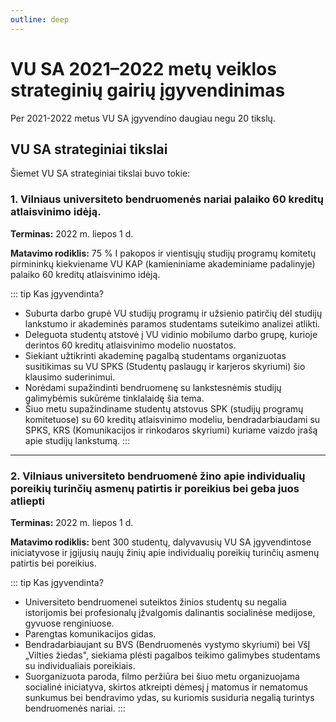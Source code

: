 ```yaml
---
outline: deep
---
```


<script setup lang="ts">
import TimelineItemSection from '../../components/TimelineItemSection.vue'
import vusaGoals from '../../data/vusaGoals.ts'
</script>

# VU SA 2021–2022 metų veiklos strateginių gairių įgyvendinimas

Per 2021-2022 metus VU SA įgyvendino daugiau negu 20 tikslų.

## VU SA strateginiai tikslai

Šiemet VU SA strateginiai tikslai buvo tokie:

### 1. Vilniaus universiteto bendruomenės nariai palaiko 60 kreditų atlaisvinimo idėją.

**Terminas:** 2022 m. liepos 1 d.

**Matavimo rodiklis:** 75 % I pakopos ir vientisųjų studijų programų
komitetų pirmininkų kiekviename VU KAP (kamieniniame akademiniame
padalinyje) palaiko 60 kreditų atlaisvinimo idėją.

<TimelineItemSection :items="vusaGoals['1']"></TimelineItemSection>

::: tip Kas įgyvendinta?

- Suburta darbo grupė VU studijų programų ir užsienio patirčių dėl
  studijų lankstumo ir akademinės paramos studentams suteikimo
  analizei atlikti.
- Deleguota studentų atstovė į VU vidinio mobilumo darbo grupę,
  kurioje derintos 60 kreditų atlaisvinimo modelio nuostatos.
- Siekiant užtikrinti akademinę pagalbą studentams organizuotas
  susitikimas su VU SPKS (Studentų paslaugų ir karjeros skyriumi) šio
  klausimo suderinimui.
- Norėdami supažindinti bendruomenę su lankstesnėmis studijų
  galimybėmis sukūrėme tinklalaidę šia tema.
- Šiuo metu supažindiname studentų atstovus SPK (studijų programų
  komitetuose) su 60 kreditų atlaisvinimo modeliu, bendradarbiaudami
  su SPKS, KRS (Komunikacijos ir rinkodaros skyriumi) kuriame vaizdo
  įrašą apie studijų lankstumą.
  :::

---

### 2. Vilniaus universiteto bendruomenė žino apie individualių poreikių turinčių asmenų patirtis ir poreikius bei geba juos atliepti

**Terminas:** 2022 m. liepos 1 d.

**Matavimo rodiklis:** bent 300 studentų, dalyvavusių VU SA
įgyvendintose iniciatyvose ir įgijusių naujų žinių apie individualių
poreikių turinčių asmenų patirtis bei poreikius.

<TimelineItemSection :items="vusaGoals['2']"></TimelineItemSection>

::: tip Kas įgyvendinta?

- Universiteto bendruomenei suteiktos žinios studentų su negalia
  istorijomis bei profesionalų įžvalgomis dalinantis socialinėse
  medijose, gyvuose renginiuose.
- Parengtas komunikacijos gidas.
- Bendradarbiaujant su BVS (Bendruomenės vystymo skyriumi) bei VšĮ
  „Vilties žiedas", siekiama plėsti pagalbos teikimo galimybes
  studentams su individualiais poreikiais.
- Suorganizuota paroda, filmo peržiūra bei šiuo metu organizuojama
  socialinė iniciatyva, skirtos atkreipti dėmesį į matomus ir
  nematomus sunkumus bei bendravimo ydas, su kuriomis susiduria
  negalią turintys bendruomenės nariai.
  :::

